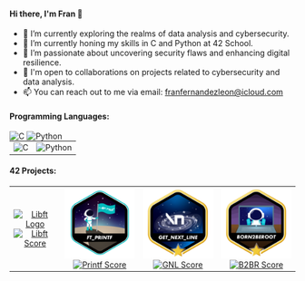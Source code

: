 #### Hi there, I'm Fran 👋

- 🔭 I’m currently exploring the realms of data analysis and cybersecurity.
- 🌱 I’m currently honing my skills in C and Python at 42 School.
- 👀 I’m passionate about uncovering security flaws and enhancing digital resilience.
- 💼 I'm open to collaborations on projects related to cybersecurity and data analysis.
- 📫 You can reach out to me via email: [franfernandezleon@icloud.com](mailto:franfernandezleon@icloud.com)

#### Programming Languages:

<div style="text-decoration: none, display: flex, flex-direction: center">
        <img style="text-decoration: none" src="https://glot.io/static/img/c.svg?etag=ZaoLBh_p" alt="C" width="60""/>
    <a href="https://www.freecodecamp.org/news/the-python-handbook/" style="text-decoration: none">
        <img style="text-decoration: none" src="https://cdn3.iconfinder.com/data/icons/logos-and-brands-adobe/512/267_Python-1024.png" alt="Python" width="70"/>
    </a>
</div>
<table style="margin: auto;">
    <tr>
       <td style="text-align: center;">
    <a href="https://www.gnu.org/software/gnu-c-manual/gnu-c-manual.html" style="text-decoration: none"">
        <img style="text-decoration: none" src="https://glot.io/static/img/c.svg?etag=ZaoLBh_p" alt="C" width="60"">
    </a>
</td>
<td style="text-align: center;">
    <a href="https://www.freecodecamp.org/news/the-python-handbook/" style="text-decoration: none"">
        <img img style="text-decoration: none" src="https://cdn3.iconfinder.com/data/icons/logos-and-brands-adobe/512/267_Python-1024.png" alt="Python" width="70">
    </a>
</td>
    </tr>
</table>

#### 42 Projects:

<table style="margin: auto;">
    <tr>
       <td style="text-align: center;">
    <a href="https://github.com/francfer-art/42Libft">
        <img src="https://raw.githubusercontent.com/ayogun/42-project-badges/main/badges/libftm.png" alt="Libft Logo">
        <br>
        <img src="https://img.shields.io/badge/Score-125%2F100-brightgreen" alt="Libft Score">
    </a>
</td>

<td style="text-align: center;">
    <a href="https://github.com/francfer-art/42Printf">
        <img src="https://raw.githubusercontent.com/mcombeau/mcombeau/main/42_badges/ft_printfe.png" alt="Printf Logo">
        <br>
        <img src="https://img.shields.io/badge/Score-100%2F100-brightgreen" alt="Printf Score">
    </a>
</td>

<td style="text-align: center;">
    <a href="https://github.com/francfer-art/42GNL">
        <img src="https://raw.githubusercontent.com/mcombeau/mcombeau/main/42_badges/get_next_linem.png" alt="GNL Logo">
        <br>
        <img src="https://img.shields.io/badge/Score-125%2F100-brightgreen" alt="GNL Score">
    </a>
</td>

<td style="text-align: center;">
    <a href="https://github.com/gemartin99/Born2beroot-Tutorial">
        <img src="https://raw.githubusercontent.com/mcombeau/mcombeau/main/42_badges/born2berootm.png" alt="B2BR Logo">
        <br>
        <img src="https://img.shields.io/badge/Score-125%2F100-brightgreen" alt="B2BR Score">
    </a>
</td>
    </tr>
</table>










